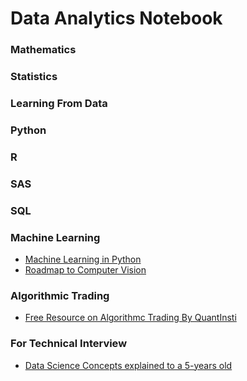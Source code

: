 # Data Analytics Notebook #

### Mathematics ###

### Statistics ###

### Learning From Data ###

### Python ###

### R ###

### SAS ###

### SQL ###

### Machine Learning ###
* [Machine Learning in Python](https://www.pyimagesearch.com/2019/01/14/machine-learning-in-python/)
* [Roadmap to Computer Vision](https://towardsdatascience.com/roadmap-to-computer-vision-79106beb8be4)

### Algorithmic Trading ###

* [Free Resource on Algorithmc Trading By QuantInsti](https://blog.quantinsti.com/free-resources-list-compilation-learn-algorithmic-trading/?EmailAddress=nicholascyho%40gmail.com&FirstName=Nick&LastName=Hoo&landingForm=thank-you-form)

### For Technical Interview ###
* [Data Science Concepts explained to a 5-years old](https://towardsdatascience.com/data-science-concepts-explained-to-a-five-year-old-ad440c7b3cbd)